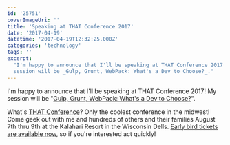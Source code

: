 ```yaml
---
id: '25751'
coverImageUri: ''
title: 'Speaking at THAT Conference 2017'
date: '2017-04-19'
datetime: '2017-04-19T12:32:25.000Z'
categories: 'technology'
tags: ''
excerpt:
  "I'm happy to announce that I'll be speaking at THAT Conference 2017! My
  session will be _Gulp, Grunt, WebPack: What's a Dev to Choose?_."
---
```


I'm happy to announce that I'll be speaking at THAT Conference 2017! My session
will be
"[Gulp, Grunt, WebPack: What's a Dev to Choose?](https://www.thatconference.com/Sessions/Session/11122)".

What's [THAT Conference](https://www.thatconference.com/)? Only the coolest
conference in the midwest! Come geek out with me and hundreds of others and
their families August 7th thru 9th at the Kalahari Resort in the Wisconsin
Dells.
[Early bird tickets are available now](http://tickets.thatconference.com/), so
if you're interested act quickly!
